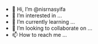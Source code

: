 - 👋 Hi, I’m @nisrnasyifa
- 👀 I’m interested in ...
- 🌱 I’m currently learning ...
- 💞️ I’m looking to collaborate on ...
- 📫 How to reach me ...

<!---
nisrnasyifa/nisrnasyifa is a ✨ special ✨ repository because its `README.md` (this file) appears on your GitHub profile.
You can click the Preview link to take a look at your changes.
--->
